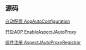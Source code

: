 源码
-

[自动配置 AopAutoConfiguration](AopAutoConfiguration.md)

[开启AOP EnableAspectJAutoProxy](EnableAspectJAutoProxy.md)

[组件注册 AspectJAutoProxyRegistrar](AspectJAutoProxyRegistrar.md)
